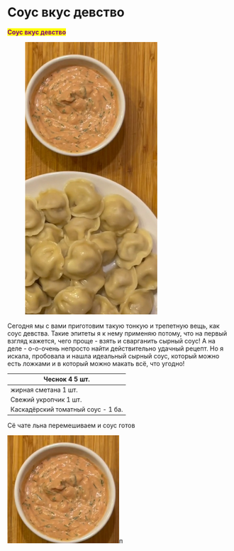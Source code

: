 # Соус вкус девство&#x20;

<mark style="color:purple;">**Соус вкус девство**</mark>

<figure><img src="../../../.gitbook/assets/Снимок экрана 2024-05-16 183725.png" alt=""><figcaption></figcaption></figure>

Сегодня мы с вами приготовим такую тонкую и трепетную вещь, как соус девства. Такие эпитеты я к нему применяю потому, что на первый взгляд кажется, чего проще - взять и сварганить сырный соус! А на деле - о-о-очень непросто найти действительно удачный рецепт. Но я искала, пробовала и нашла идеальный сырный соус, который можно есть ложками и в который можно макать всё, что угодно!

| Чеснок 4 5 шт.                     |
| ---------------------------------- |
| жирная сметана 1 шт.               |
| Свежий укропчик 1 шт.              |
| Каскадёрский томатный соус - 1 ба. |

Сё чате льна перемешиваем и соус готов

&#x20;![](<../../../.gitbook/assets/Снимок экрана 2024-05-16 184916.png>)п
